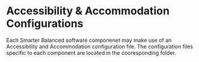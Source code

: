 # Accessibility & Accommodation Configurations

Each Smarter Balanced software componenet may make use of an Accessibility and Accommodation configuration file.  The configuration files specific to each component are located in the cooresponding folder.
